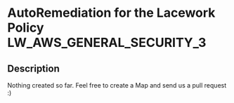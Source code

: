 # AutoRemediation for the Lacework Policy LW_AWS_GENERAL_SECURITY_3

## Description
Nothing created so far. Feel free to create a Map and send us a pull request :)
